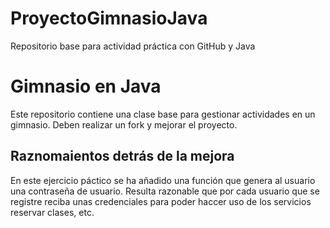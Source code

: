 # ProyectoGimnasioJava
Repositorio base para actividad práctica con GitHub y Java

# Gimnasio en Java
Este repositorio contiene una clase base para gestionar actividades en un gimnasio. Deben realizar un fork y mejorar el proyecto.

## Raznomaientos detrás de la mejora
En este ejercicio páctico se ha añadido una función que genera al usuario una contraseña de usuario.
Resulta razonable que por cada usuario que se registre reciba unas credenciales para poder haccer uso de los servicios reservar clases, etc.


